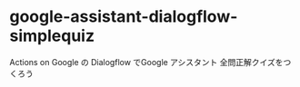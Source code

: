 # google-assistant-dialogflow-simplequiz
Actions on Google の Dialogflow でGoogle アシスタント 全問正解クイズをつくろう
